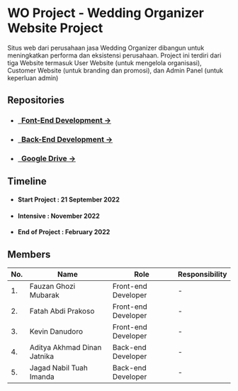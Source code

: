 # WO Project - Wedding Organizer Website Project
Situs web dari perusahaan jasa Wedding Organizer dibangun untuk meningkatkan performa dan eksistensi perusahaan. Project ini terdiri dari tiga Website termasuk User Website (untuk mengelola organisasi), Customer Website (untuk branding dan promosi), dan Admin Panel (untuk keperluan admin) 

## Repositories

- ### [&nbsp;&nbsp;Font-End Development &rarr;]()
- ### [&nbsp;&nbsp;Back-End Development &rarr;]()
- ### [&nbsp;&nbsp;Google Drive &rarr;](https://drive.google.com/drive/folders/124DtSDee9rlchluM-ryYg9khgV7rcXhb)

## Timeline

- #### Start Project : 21 September 2022
- #### Intensive : November 2022
- #### End of Project : February 2022

## Members
|No.| Name        |Role           | Responsibility |
|---| ------------- |-------------| -----|
|1.| Fauzan Ghozi Mubarak | Front-end Developer| -
|2.| Fatah Abdi Prakoso | Front-end Developer |  -
|3.|  Kevin Danudoro | Front-end Developer  |  -
|4.| Aditya Akhmad Dinan Jatnika  | Back-end Developer | -
|5.|  Jagad Nabil Tuah Imanda |  Back-end Developer  | -

